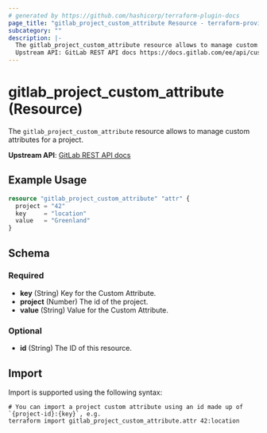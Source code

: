 ```yaml
---
# generated by https://github.com/hashicorp/terraform-plugin-docs
page_title: "gitlab_project_custom_attribute Resource - terraform-provider-gitlab"
subcategory: ""
description: |-
  The gitlab_project_custom_attribute resource allows to manage custom attributes for a project.
  Upstream API: GitLab REST API docs https://docs.gitlab.com/ee/api/custom_attributes.html
---
```


# gitlab_project_custom_attribute (Resource)

The `gitlab_project_custom_attribute` resource allows to manage custom attributes for a project.

**Upstream API**: [GitLab REST API docs](https://docs.gitlab.com/ee/api/custom_attributes.html)

## Example Usage

```terraform
resource "gitlab_project_custom_attribute" "attr" {
  project = "42"
  key     = "location"
  value   = "Greenland"
}
```

<!-- schema generated by tfplugindocs -->
## Schema

### Required

- **key** (String) Key for the Custom Attribute.
- **project** (Number) The id of the project.
- **value** (String) Value for the Custom Attribute.

### Optional

- **id** (String) The ID of this resource.

## Import

Import is supported using the following syntax:

```shell
# You can import a project custom attribute using an id made up of `{project-id}:{key}`, e.g.
terraform import gitlab_project_custom_attribute.attr 42:location
```
